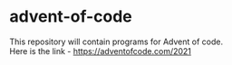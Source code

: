 # advent-of-code
This repository will contain programs for Advent of code.  
Here is the link - https://adventofcode.com/2021
